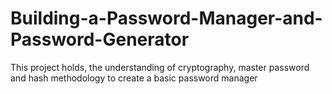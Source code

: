 # Building-a-Password-Manager-and-Password-Generator
This project holds, the understanding of cryptography, master password and hash methodology to create a basic password manager
